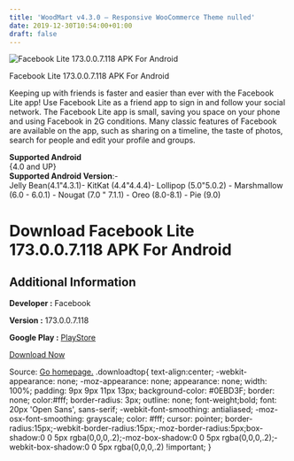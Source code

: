 ```yaml
---
title: 'WoodMart v4.3.0 – Responsive WooCommerce Theme nulled'
date: 2019-12-30T10:54:00+01:00
draft: false
---
```


![Facebook Lite 173.0.0.7.118 APK For Android](https://i0.wp.com/apkhome.net/wp-content/uploads/2019/11/Facebook-Lite-173.0.0.7.118.png "Facebook Lite 173.0.0.7.118 APK For Android")

  

Facebook Lite 173.0.0.7.118 APK For Android

Keeping up with friends is faster and easier than ever with the Facebook Lite app! Use Facebook Lite as a friend app to sign in and follow your social network. The Facebook Lite app is small, saving you space on your phone and using Facebook in 2G conditions. Many classic features of Facebook are available on the app, such as sharing on a timeline, the taste of photos, search for people and edit your profile and groups.

**Supported Android**  
{4.0 and UP}  
**Supported Android Version**:-  
Jelly Bean(4.1"4.3.1)- KitKat (4.4"4.4.4)- Lollipop (5.0"5.0.2) - Marshmallow (6.0 - 6.0.1) - Nougat (7.0 " 7.1.1) - Oreo (8.0-8.1) - Pie (9.0)

Download Facebook Lite 173.0.0.7.118 APK For Android
====================================================

Additional Information
----------------------

**Developer :** Facebook

**Version :** 173.0.0.7.118

**Google Play :** [PlayStore](https://play.google.com/store/apps/details?id=com.facebook.lite)

  

[Download Now](https://store4app.co/post/facebook-lite-173-0-0-7-118-apk-for-android_1573999735)

  
Source: [Go homepage.](https://store4app.co/post/facebook-lite-173-0-0-7-118-apk-for-android_1573999735) .downloadtop{ text-align:center; -webkit-appearance: none; -moz-appearance: none; appearance: none; width: 100%; padding: 9px 9px 11px 13px; background-color: #0EBD3F; border: none; color:#fff; border-radius: 3px; outline: none; font-weight;bold; font: 20px 'Open Sans', sans-serif; -webkit-font-smoothing: antialiased; -moz-osx-font-smoothing: grayscale; color: #fff; cursor: pointer; border-radius:15px;-webkit-border-radius:15px;-moz-border-radius:5px;box-shadow:0 0 5px rgba(0,0,0,.2);-moz-box-shadow:0 0 5px rgba(0,0,0,.2);-webkit-box-shadow:0 0 5px rgba(0,0,0,.2) !important; }